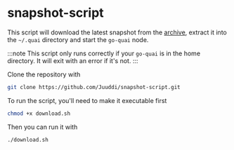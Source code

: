 # snapshot-script

This script will download the latest snapshot from the [archive](https://archive.quai.network), extract it into the `~/.quai` directory and start the `go-quai` node.

:::note
This script only runs correctly if your `go-quai` is in the home directory. It will exit with an error if it's not.
:::

Clone the repository with

```bash
git clone https://github.com/Juuddi/snapshot-script.git
```

To run the script, you'll need to make it executable first

```bash
chmod +x download.sh
```

Then you can run it with

```bash
./download.sh
```
